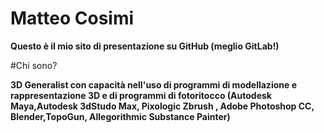 # Matteo Cosimi
__**Questo è il mio sito di presentazione su GitHub (meglio GitLab!)**__



#Chi sono?

__**3D Generalist con capacità nell'uso di programmi di modellazione e rappresentazione 3D e di programmi di fotoritocco (Autodesk Maya,Autodesk 3dStudo Max, Pixologic Zbrush , Adobe Photoshop CC, Blender,TopoGun, Allegorithmic Substance Painter)**__
